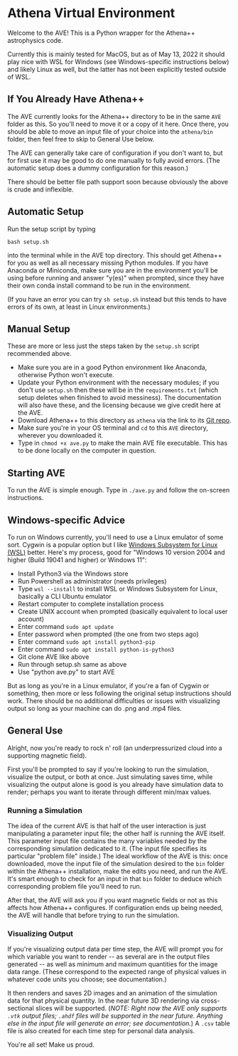 # Athena Virtual Environment

Welcome to the AVE! This is a Python wrapper for the Athena++ astrophysics code. 

Currently this is mainly tested for MacOS, but as of May 13, 2022 it should play
nice with WSL for Windows (see Windows-specific instructions below) and likely
Linux as well, but the latter has not been explicitly tested outside of WSL.

## If You Already Have Athena++

The AVE currently looks for the Athena++ directory to be in the same `AVE` folder as 
this. So you'll need to move it or a copy of it here. Once there, you should be able 
to move an input file of your choice into the `athena/bin` folder, then feel free to 
skip to General Use below. 

The AVE can generally take care of configuration if you don't want to, but for first 
use it may be good to do one manually to fully avoid errors. (The automatic setup does 
a dummy configuration for this reason.)

There should be better file path support soon because obviously the above is crude and 
inflexible.

## Automatic Setup

Run the setup script by typing

    bash setup.sh

into the terminal while in the AVE top directory. This should get Athena++ for you as 
well as all necessary missing Python modules. If you have Anaconda or Miniconda, make
sure you are in the environment you'll be using before running and answer "y(es)" when
prompted, since they have their own conda install command to be run in the environment.

(If you have an error you can try `sh setup.sh` instead but this tends to have errors
of its own, at least in Linux environments.)

## Manual Setup

These are more or less just the steps taken by the `setup.sh` script recommended above.

- Make sure you are in a good Python environment like Anaconda, otherwise Python won't 
execute.
- Update your Python environment with the necessary modules; if you don't use `setup.sh` 
then these will be in the `requirements.txt` (which setup deletes when finished to avoid 
messiness). The documentation will also have these, and the licensing because we give 
credit here at the AVE.
- Download Athena++ to this directory as `athena` via the link to its 
[Git repo](https://github.com/PrincetonUniversity/athena/).
- Make sure you're in your OS terminal and `cd` to this `AVE` directory, wherever you 
downloaded it.
- Type in `chmod +x ave.py` to make the main AVE file executable. This has to be done 
locally on the computer in question.

## Starting AVE

To run the AVE is simple enough. Type in `./ave.py` and follow the on-screen instructions.

## Windows-specific Advice

To run on Windows currently, you'll need to use a Linux emulator of some sort. Cygwin is 
a popular option but I like [Windows Subsystem for Linux (WSL)](https://docs.microsoft.com/en-us/windows/wsl/install) better. Here's my process,
good for "Windows 10 version 2004 and higher (Build 19041 and higher) or Windows 11":

- Install Python3 via the Windows store
- Run Powershell as administrator (needs privileges)
- Type `wsl --install` to install WSL or Windows Subsystem for Linux, basically a CLI Ubuntu emulator
- Restart computer to complete installation process
- Create UNIX account when prompted (basically equivalent to local user account)
- Enter command `sudo apt update`
- Enter password when prompted (the one from two steps ago)
- Enter command `sudo apt install python3-pip`
- Enter command `sudo apt install python-is-python3`
- Git clone AVE like above
- Run through setup.sh same as above
- Use "python ave.py" to start AVE

But as long as you're in a Linux emulator, if you're a fan of Cygwin or something, then more or less following the original setup instructions should work. There should be no additional difficulties or issues with visualizing output so long as your machine can do .png and .mp4 files.

## General Use

Alright, now you're ready to rock n' roll (an underpressurized cloud into a supporting 
magnetic field). 

First you'll be prompted to say if you're looking to run the simulation, visualize the 
output, or both at once. Just simulating saves time, while visualizing the output alone 
is good is you already have simulation data to render; perhaps you want to iterate through 
different min/max values.

### Running a Simulation

The idea of the current AVE is that half of the user interaction is just manipulating a 
parameter input file; the other half is running the AVE itself. This parameter input file 
contains the many variables needed by the corresponding simulation dedicated to it. (The 
input file specifies its particular "problem file" inside.) The ideal workflow of the AVE 
is this: once downloaded, move the input file of the simulation desired to the `bin` folder 
within the Athena++ installation, make the edits you need, and run the AVE. It's smart 
enough to check for an input in that `bin` folder to deduce which corresponding problem 
file you'll need to run.

After that, the AVE will ask you if you want magnetic fields or not as this affects how 
Athena++ configures. If configuration ends up being needed, the AVE will handle that before 
trying to run the simulation.

### Visualizing Output

If you're visualizing output data per time step, the AVE will prompt you for which variable 
you want to render -- as several are in the output files generated -- as well as minimum 
and maximum quantities for the image data range. (These correspond to the expected range of 
physical values in whatever code units you choose; see documentation.) 

It then renders and saves 2D images and an animation of the simulation data for that 
physical quantity. In the near future 3D rendering via cross-sectional slices will be 
supported. (*NOTE: Right now the AVE only supports `.vtk` output files; `.ahdf` files will 
be supported in the near future. Anything else in the input file will generate an error; 
see documentation.*) A `.csv` table file is also created for each time step for personal
data analysis.

You're all set! Make us proud.
